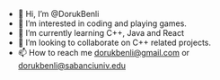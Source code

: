 - 👋 Hi, I’m @DorukBenli
- 👀 I’m interested in coding and playing games.
- 🌱 I’m currently learning C++, Java and React
- 💞️ I’m looking to collaborate on C++ related projects.
- 📫 How to reach me dorukbenli@gmail.com or dorukbenli@sabanciuniv.edu

<!---
DorukBenli/DorukBenli is a ✨ special ✨ repository because its `README.md` (this file) appears on your GitHub profile.
You can click the Preview link to take a look at your changes.
--->
